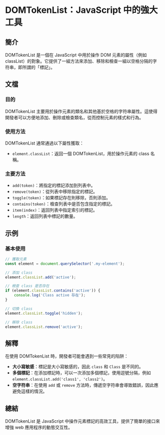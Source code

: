 <!--
Meta Description: # DOMTokenList：JavaScript 中的強大工具 ## 簡介 DOMTokenList 是一個在 JavaScript 中用於操作 DOM 元素的屬性（例如 classList）的對象。它提供了一組方法來添加、移除和檢查一組以空格分隔的字符串，即所謂的「標記」。 ## 文檔 ### ...
Meta Keywords: element, class, domtokenlist, classlist, javascript
-->

# DOMTokenList：JavaScript 中的強大工具

## 簡介
DOMTokenList 是一個在 JavaScript 中用於操作 DOM 元素的屬性（例如 classList）的對象。它提供了一組方法來添加、移除和檢查一組以空格分隔的字符串，即所謂的「標記」。

## 文檔
### 目的
DOMTokenList 主要用於操作元素的類名和其他基於空格的字符串屬性。這使得開發者可以方便地添加、刪除或檢查類名，從而控制元素的樣式和行為。

### 使用方法
DOMTokenList 通常通過以下屬性獲取：
- `element.classList`：返回一個 DOMTokenList，用於操作元素的 class 名稱。

### 主要方法
- `add(token)`：將指定的標記添加到列表中。
- `remove(token)`：從列表中移除指定的標記。
- `toggle(token)`：如果標記存在則移除，否則添加。
- `contains(token)`：檢查列表中是否包含指定的標記。
- `item(index)`：返回列表中指定索引的標記。
- `length`：返回列表中標記的數量。

## 示例
### 基本使用
```javascript
// 獲取元素
const element = document.querySelector('.my-element');

// 添加 class
element.classList.add('active');

// 檢查 class 是否存在
if (element.classList.contains('active')) {
    console.log('Class active 存在');
}

// 切換 class
element.classList.toggle('hidden');

// 移除 class
element.classList.remove('active');
```

## 解釋
在使用 DOMTokenList 時，開發者可能會遇到一些常見的陷阱：
- **大小寫敏感**：標記是大小寫敏感的，因此 `class` 和 `Class` 是不同的。
- **多個標記**：在添加標記時，可以一次添加多個標記，使用逗號分隔，例如 `element.classList.add('class1', 'class2')`。
- **空字符串**：在使用 `add` 或 `remove` 方法時，傳遞空字符串會導致錯誤，因此應避免這樣的情況。

## 總結
DOMTokenList 是 JavaScript 中操作元素標記的高效工具，提供了簡單的接口來增強 web 應用程序的動態交互性。